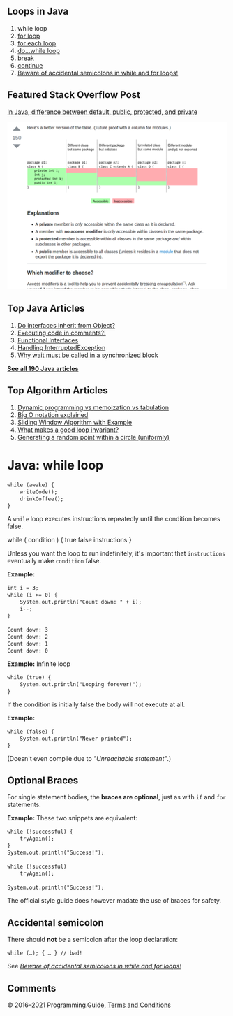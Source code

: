 



## Loops in Java

1.  while loop
2.  [for loop](for-loop.html)
3.  [for each loop](for-each-loop.html)
4.  [do…while loop](do-while-loop.html)
5.  [break](break-loop.html)
6.  [continue](continue.html)
7.  [Beware of accidental semicolons in while and for loops!](beware-of-accidental-semicolons-in-while-and-for-loops.html)

## Featured Stack Overflow Post

[In Java, difference between default, public, protected, and private](https://stackoverflow.com/a/33627846/276052)

[<img src="../images/so-featured-33627846.png" alt="StackOverflow screenshot thumbnail" class="screenshot" />](https://stackoverflow.com/a/33627846/276052)



## Top Java Articles

1.  [Do interfaces inherit from Object?](do-interfaces-inherit-from-object.html)
2.  [Executing code in comments?!](executing-code-in-comments.html)
3.  [Functional Interfaces](functional-interfaces.html)
4.  [Handling InterruptedException](handling-interrupted-exceptions.html)
5.  [Why wait must be called in a synchronized block](why-wait-must-be-in-synchronized.html)

[**See all 190 Java articles**](index.html)

## Top Algorithm Articles

1.  [Dynamic programming vs memoization vs tabulation](../dynamic-programming-vs-memoization-vs-tabulation.html)
2.  [Big O notation explained](../big-o-notation-explained.html)
3.  [Sliding Window Algorithm with Example](../sliding-window-example.html)
4.  [What makes a good loop invariant?](../what-makes-a-good-loop-invariant.html)
5.  [Generating a random point within a circle (uniformly)](../random-point-within-circle.html)

# Java: while loop

    while (awake) {
        writeCode();
        drinkCoffee();
    }

A `while` loop executes instructions repeatedly until the condition becomes false.

while ( condition ) { true false instructions }

Unless you want the loop to run indefinitely, it's important that `instructions` eventually make `condition` false.

**Example:**

    int i = 3;
    while (i >= 0) {
        System.out.println("Count down: " + i);
        i--;
    }

    Count down: 3
    Count down: 2
    Count down: 1
    Count down: 0

**Example:** Infinite loop

    while (true) {
        System.out.println("Looping forever!");
    }

If the condition is initially false the body will not execute at all.

**Example:**

    while (false) {
        System.out.println("Never printed");
    }

<span class="small">(Doesn't even compile due to <span style="font-style: italic">"Unreachable statement"</span>.)</span>

## Optional Braces

For single statement bodies, the **braces are optional**, just as with `if` and `for` statements.

**Example:** These two snippets are equivalent:

    while (!successful) {
        tryAgain();
    }
    System.out.println("Success!");

    while (!successful)
        tryAgain();

    System.out.println("Success!");

The official style guide does however madate the use of braces for safety.

## Accidental semicolon

There should **not** be a semicolon after the loop declaration:

    while (…); { … } // bad!

See [_Beware of accidental semicolons in while and for loops!_](beware-of-accidental-semicolons-in-while-and-for-loops.html)

## Comments



© 2016–2021 Programming.Guide, [Terms and Conditions](../terms-and-conditions.html)
